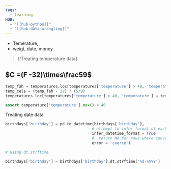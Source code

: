 ```yaml
---
tags:
  - learning
HUB:
  - "[[hub-python]]"
  - "[[hub-data-wrangling]]"
---
```



- Temerature, 
- weigt, date, money

>[!Treating temperature data]

## $C =(F -32)\times\frac59$

```python
temp_fah = temperatures.loc[temperatures['temperature'] > 40, 'temperature']
temp_cels = (temp_fah - 32) * (5/9)
temperatures.loc[temperatures['temperature'] > 40, 'temperature'] = temp_cels
```

```python
assert temperature['temperature'].max() < 40
```

Treating date data

```python
birthdays['birthday'] = pd.to_datetime(birthdays['birthday'], 
									  # attempt to infer format of each date
									  infer_datetime_format = True
									  #  return NA for rows where conversion failed
									  error = 'coerce')

# using dt.strftime

birthdays['birthday'] = birthdays['birthday'].dt.strftime('%d-%m%Y')
```

